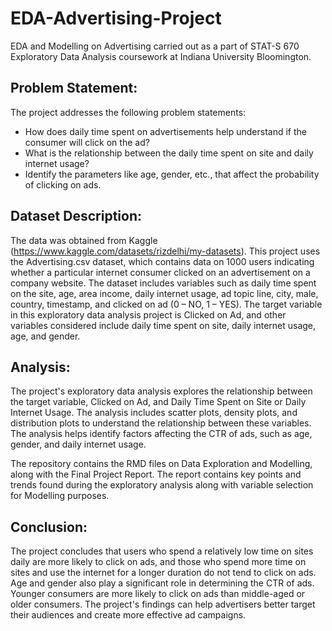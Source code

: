 # EDA-Advertising-Project
EDA and Modelling on Advertising carried out as a part of STAT-S 670 Exploratory Data Analysis coursework at Indiana University Bloomington.

## Problem Statement:
The project addresses the following problem statements:

* How does daily time spent on advertisements help understand if the consumer will click on the ad?
* What is the relationship between the daily time spent on site and daily internet usage?
* Identify the parameters like age, gender, etc., that affect the probability of clicking on ads.


## Dataset Description:
The data was obtained from Kaggle (https://www.kaggle.com/datasets/rizdelhi/my-datasets). This project uses the Advertising.csv dataset, which contains data on 1000 users indicating whether a particular internet consumer clicked on an advertisement on a company website. The dataset includes variables such as daily time spent on the site, age, area income, daily internet usage, ad topic line, city, male, country, timestamp, and clicked on ad (0 – NO, 1 – YES). The target variable in this exploratory data analysis project is Clicked on Ad, and other variables considered include daily time spent on site, daily internet usage, age, and gender.

## Analysis:
The project's exploratory data analysis explores the relationship between the target variable, Clicked on Ad, and Daily Time Spent on Site or Daily Internet Usage. The analysis includes scatter plots, density plots, and distribution plots to understand the relationship between these variables. The analysis helps identify factors affecting the CTR of ads, such as age, gender, and daily internet usage.

The repository contains the RMD files on Data Exploration and Modelling, along with the Final Project Report. 
The report contains key points and trends found during the exploratory analysis along with variable selection for Modelling purposes.

## Conclusion:
The project concludes that users who spend a relatively low time on sites daily are more likely to click on ads, and those who spend more time on sites and use the internet for a longer duration do not tend to click on ads. Age and gender also play a significant role in determining the CTR of ads. Younger consumers are more likely to click on ads than middle-aged or older consumers. The project's findings can help advertisers better target their audiences and create more effective ad campaigns.
